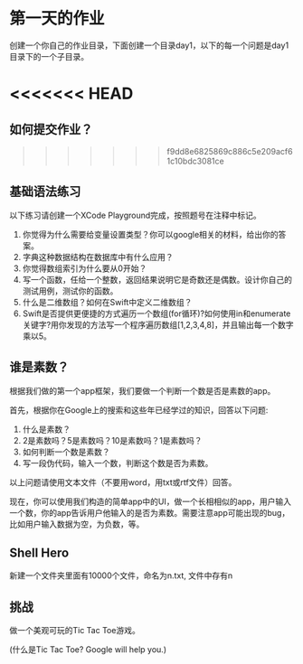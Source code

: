 # 第一天的作业

创建一个你自己的作业目录，下面创建一个目录day1，以下的每一个问题是day1目录下的一个子目录。

<<<<<<< HEAD
=======
## 如何提交作业？

>>>>>>> f9dd8e6825869c886c5e209acf61c10bdc3081ce
## 基础语法练习

以下练习请创建一个XCode Playground完成，按照题号在注释中标记。

1. 你觉得为什么需要给变量设置类型？你可以google相关的材料，给出你的答案。
2. 字典这种数据结构在数据库中有什么应用？
3. 你觉得数组索引为什么要从0开始？
4. 写一个函数，任给一个整数，返回结果说明它是奇数还是偶数。设计你自己的测试用例，测试你的函数。
5. 什么是二维数组？如何在Swift中定义二维数组？
6. Swift是否提供更便捷的方式遍历一个数组(for循环)?如何使用in和enumerate关键字?用你发现的方法写一个程序遍历数组[1,2,3,4,8]，并且输出每一个数字乘以5。

## 谁是素数？

根据我们做的第一个app框架，我们要做一个判断一个数是否是素数的app。

首先，根据你在Google上的搜索和这些年已经学过的知识，回答以下问题:

1. 什么是素数？
2. 2是素数吗？5是素数吗？10是素数吗？1是素数吗？
3. 如何判断一个数是素数？
4. 写一段伪代码，输入一个数，判断这个数是否为素数。

以上问题请使用文本文件（不要用word，用txt或rtf文件）回答。

现在，你可以使用我们构造的简单app中的UI，做一个长相相似的app，用户输入一个数，你的app告诉用户他输入的是否为素数。需要注意app可能出现的bug，比如用户输入数据为空，为负数，等。

## Shell Hero

新建一个文件夹里面有10000个文件，命名为n.txt, 文件中存有n

## 挑战

做一个美观可玩的Tic Tac Toe游戏。

(什么是Tic Tac Toe? Google will help you.)
